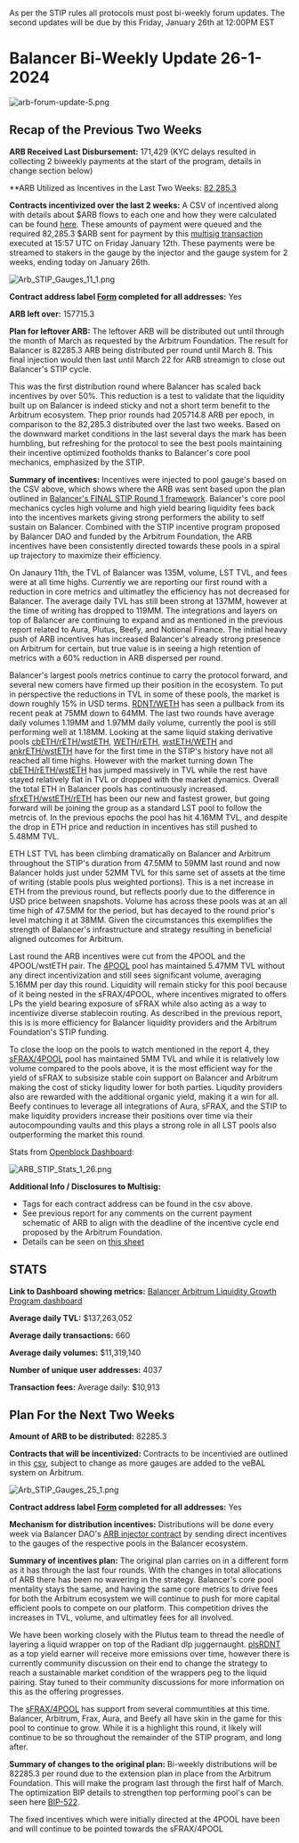 As per the STIP rules all protocols must post bi-weekly forum updates. The second updates will be due by this Friday, January 26th at 12:00PM EST

# Balancer Bi-Weekly Update 26-1-2024
![arb-forum-update-5.png](arb-forum-update-5.png)
## Recap of the Previous Two Weeks


**ARB Received Last Disbursement:** 171,429 (KYC delays resulted in collecting 2 biweekly payments at the start of the program, details in change section below)

**ARB Utilized as Incentives in the Last Two Weeks: [82,285.3](https://arbiscan.io/tx/0x375301a47e9796c8be254b3afb073ad3a5414f355867971de37b86f8ba37f0c1)

**Contracts incentivized over the last 2 weeks:** A CSV of incentived along with details about $ARB flows to each one and how they were calculated can be found [here](https://github.com/BalancerMaxis/STIP_automation/blob/9c0791acfec184c114f840444bb1c4d183c9cbf4/output/dao_grant_2023-12-28_2024-01-11.csv).
These amounts of payment were queued and the required 82,285.3 $ARB sent for payment by this [multisig transaction](https://app.onchainden.com/safes/arb1:0xb6BfF54589f269E248f99D5956f1fDD5b014D50e/transactions/0x068bd0f58720eb6a57167df5ce7f8e0a4a9cc16bccd25df2fea13fd75c207322) executed at 15:57 UTC on Friday January 12th.
These payments were be streamed to stakers in the gauge by the injector and the gauge system for 2 weeks, ending today on January 26th.

![Arb_STIP_Gauges_11_1.png](Arb_STIP_Gauges_11_1.png)

**Contract address label [Form](https://docs.google.com/forms/d/e/1FAIpQLSd2AYnjAaQjVOLtvemZpsWoN5sTJEJ8dLqdRDExTBQv_SUeug/viewform) completed for all addresses:** Yes

**ARB left over:** 157715.3

**Plan for leftover ARB:** The leftover ARB will be distributed out until through the month of March as requested by the Arbitrum Foundation. The result for Balancer is 82285.3 ARB being distributed per round until March 8. This final injection would then last until March 22 for ARB streamign to close out Balancer's STIP cycle. 

This was the first distribution round where Balancer has scaled back incentives by over 50%. This reduction is a test to validate that the liquidity built up on Balancer is indeed sticky and not a short term benefit to the Arbitrum ecosystem. Thep prior rounds had 205714.8 ARB per epoch, in comparison to the 82,285.3 distributed over the last two weeks. Based on the downward market conditions in the last several days the mark has been humbling, but refreshing for the protocol to see the best pools maintaining their incentive optimized footholds thanks to Balancer's core pool mechanics, emphasized by the STIP. 

**Summary of incentives:** Incentives were injected to pool gauge's based on the CSV above, which shows where the ARB was sent based upon the plan outlined in [Balancer's FINAL STIP Round 1 framework](https://forum.arbitrum.foundation/t/balancer-final-stip-round-1/16689). Balancer's core pool mechanics cycles high volume and high yield bearing liquidity fees back into the incentives markets giving strong performers the ability to self sustain on Balancer. Combined with the STIP incentive program proposed by Balancer DAO and funded by the Arbitrum Foundation, the ARB incentives have been consistently directed towards these pools in a spiral up trajectory to maximize their efficiency. 

On Janaury 11th, the TVL of Balancer was 135M, volume, LST TVL, and fees were at all time highs. Currently we are reporting our first round with a reduction in core metrics and ultimatley the efficiency has not decreased for Balancer. The average daily TVL has still been strong at 137MM, however at the time of writing has dropped to 119MM. The integrations and layers on top of Balancer are continuing to expand and as mentioned in the previous report related to Aura, Plutus, Beefy, and Notional Finance. The initial heavy push of ARB incentives has increased Balancer's already strong presence on Arbitrum for certain, but true value is in seeing a high retention of metrics with a 60% reduction in ARB dispersed per round. 

Balancer's largest pools metrics continue to carry the protocol forward, and several new comers have firmed up their position in the ecosystem. To put in perspective the reductions in TVL in some of these pools, the market is down roughly 15% in USD terms. [RDNT/WETH](https://app.balancer.fi/#/arbitrum/pool/0x32df62dc3aed2cd6224193052ce665dc181658410002000000000000000003bd) has seen a pullback from its recent peak at 75MM down to 64MM. The last two rounds have average daily volumes 1.19MM and 1.97MM daily volume, currently the pool is still performing well at 1.18MM. Looking at the same liquid staking derivative pools [cbETH/rETH/wstETH](https://app.balancer.fi/#/arbitrum/pool/0x4a2f6ae7f3e5d715689530873ec35593dc28951b000000000000000000000481), [WETH/rETH](https://app.balancer.fi/#/arbitrum/pool/0xade4a71bb62bec25154cfc7e6ff49a513b491e81000000000000000000000497), [wstETH/WETH](https://app.balancer.fi/#/arbitrum/pool/0x9791d590788598535278552eecd4b211bfc790cb000000000000000000000498) and [ankrETH/wstETH](https://app.balancer.fi/#/arbitrum/pool/0x3fd4954a851ead144c2ff72b1f5a38ea5976bd54000000000000000000000480) have for the first time in the STIP's history have not all reached all time highs. However with the market turning down The [cbETH/rETH/wstETH](https://app.balancer.fi/#/arbitrum/pool/0x4a2f6ae7f3e5d715689530873ec35593dc28951b000000000000000000000481) has jumped massively in TVL while the rest have stayed relatively flat in TVL or dropped with the market dynamics. Overall the total ETH in Balancer pools has continuously increased. [sfrxETH/wstETH/rETH](https://app.balancer.fi/#/arbitrum/pool/0x0c8972437a38b389ec83d1e666b69b8a4fcf8bfd00000000000000000000049e) has been our new and fastest grower, but going forward will be joining the group as a standard LST pool to follow the metrcis of. In the previous epochs the pool has hit 4.16MM TVL, and despite the drop in ETH price and reduction in incentives has still pushed to 5.48MM TVL. 

ETH LST TVL has been climbing dramatically on Balancer and Arbitrum throughout the STIP's duration from 47.5MM to 59MM last round and now Balancer holds just under 52MM TVL for this same set of assets at the time of writing (stable pools plus weighted portions). This is a net increase in ETH from the previous round, but reflects poorly due to the difference in USD price between snapshots. Volume has across these pools was at an all time high of 47.5MM for the period, but has decayed to the round prior's level matching it at 38MM. Given the circumstances this exemplifies the strength of Balancer's infrastructure and strategy resulting in beneficial aligned outcomes for Arbitrum. 

Last round the ARB incentives were cut from the 4POOL and the 4POOL/wstETH pair. The [4POOL](https://app.balancer.fi/#/arbitrum/pool/0x423a1323c871abc9d89eb06855bf5347048fc4a5000000000000000000000496) pool has maintained 5.47MM TVL without any direct incentivization and still sees significant volume, averaging 5.16MM per day this round. Liquidity will remain sticky for this pool because of it being nested in the sFRAX/4POOL, where incentives migrated to  offers LPs the yield bearing exposure of sFRAX while also acting as a way to incentivize diverse stablecoin routing. As described in the previous report, this is is more efficiency for Balancer liquidity providers and the Arbitrum Foundation's STIP funding.

To close the loop on the pools to watch mentioned in the report 4, they [sFRAX/4POOL](https://app.balancer.fi/#/arbitrum/pool/0x2ce4457acac29da4736ae6f5cd9f583a6b335c270000000000000000000004dc) pool has maintained 5MM TVL and while it is relatively low volume compared to the pools above, it is the most efficient way for the yield of sFRAX to subsisize stable coin support on Balancer and Arbitrum making the cost of sticky liqudity lower for both parties. Liqudity providers also are rewarded with the additional organic yield, making it a win for all. Beefy continues to leverage all integrations of Aura, sFRAX, and the STIP to make liquidity providers increase their positions over time via their autocompounding vaults and this plays a strong role in all LST pools also outperforming the market this round. 

Stats from [Openblock Dashboard](https://www.openblocklabs.com/app/arbitrum/grantees/Balancer):

![ARB_STIP_Stats_1_26.png](ARB_STIP_Stats_1_26.png)

**Additional Info / Disclosures to Multisig:** 


- Tags for each contract address can be found in the csv above.
- See previous report for any comments on the current payment schematic of ARB to align with the deadline of the incentive cycle end proposed by the Arbitrum Foundation.
- Details can be seen on [this sheet](https://docs.google.com/spreadsheets/d/1k4i9ZNpxiRDC_bl4JtZMldV7J0LRQEVHZNqVpj8xG0g/edit#gid=0)

## STATS

**Link to Dashboard showing metrics:** [Balancer Arbitrum Liquidity Growth Program dashboard](https://dune.com/balancer/arbitrum-lgp?Start+date_d524c0=2023-12-15+00%3A00%3A00&End+date_daf146=&End+date_d75e58=2023-12-28+00%3A00%3A00&Start+date_d2264d=&End+date_d85b75=2024-01-25+00%3A00%3A00&End+date_d19c82=2024-01-25+00%3A00%3A00&Start+date_dc9002=2024-01-12+00%3A00%3A00&Start+date_dfbf60=2024-01-12+00%3A00%3A00)

**Average daily TVL:** $137,263,052

**Average daily transactions:** 660

**Average daily volumes:** $11,319,140

**Number of unique user addresses:** 4037

**Transaction fees:** Average daily: $10,913


## Plan For the Next Two Weeks

**Amount of ARB to be distributed:** 82285.3

**Contracts that will be incentivized:** Contracts to be incentivied are outlined in this [csv](https://github.com/BalancerMaxis/STIP_automation/blob/main/output/dao_grant_2024-01-11_2024-01-25.csv), subject to change as more gauges are added to the veBAL system on Arbitrum.

![Arb_STIP_Gauges_25_1.png](Arb_STIP_Gauges_25_1.png)

**Contract address label [Form](https://docs.google.com/forms/d/e/1FAIpQLSd2AYnjAaQjVOLtvemZpsWoN5sTJEJ8dLqdRDExTBQv_SUeug/viewform) completed for all addresses:** Yes

**Mechanism for distribution incentives:** Distributions will be done every week via Balancer DAO's [ARB injector contract](https://arbiscan.io/address/0xF23d8342881eDECcED51EA694AC21C2B68440929#readContract) by sending direct incentives to the gauges of the respective pools in the Balancer ecosystem.

**Summary of incentives plan:** The original plan carries on in a different form as it has through the last four rounds. With the changes in total allocations of ARB there has been no wavering in the strategy. Balancer's core pool mentality stays the same, and having the same core metrics to drive fees for both the Arbitrum ecosystem we will continue to push for more capital efficient pools to compete on our platform. This competition drives the increases in TVL, volume, and ultimatley fees for all involved. 

We have been working closely with the Plutus team to thread the needle of layering a liquid wrapper on top of the Radiant dlp juggernaught. [plsRDNT](https://app.balancer.fi/#/arbitrum/pool/0x451b0afd69ace11ec0ac339033d54d2543b088a80000000000000000000004d5) as a top yield earner will receive more emissions over time, however there is currently community discussion on their end to change the strategy to reach a sustainable market condition of the wrappers peg to the liquid pairing. Stay tuned to their community discussions for more information on this as the offering progresses. 

The [sFRAX/4POOL](https://app.balancer.fi/#/arbitrum/pool/0x2ce4457acac29da4736ae6f5cd9f583a6b335c270000000000000000000004dc) has support from several communtities at this time. Balancer, Arbitrum, Frax, Aura, and Beefy all have skin in the game for this pool to continue to grow. While it is a highlight this round, it likely will continue to be so throughout the remainder of the STIP program, and long after. 

**Summary of changes to the original plan:** Bi-weekly distributions will be 82285.3 per round due to the extension plan in place from the Arbitrum Foundation. This will make the program last through the first half of March. The optimization BIP details to strengthen top performing pool's can be seen here [BIP-522](https://forum.balancer.fi/t/bip-522-arbitrum-lgp-and-stip-adjustments/5473).

The fixed incentives which were initially directed at the 4POOL have been and will continue to be pointed towards the sFRAX/4POOL 